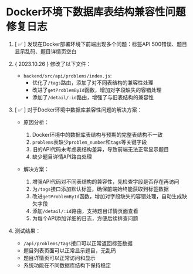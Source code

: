 # Docker环境下数据库表结构兼容性问题修复日志

1. [ ✅ ] 发现在Docker部署环境下前端出现多个问题：标签API 500错误、题目显示乱码、题目详情页空白

2. { 2023.10.26 } 修改了以下文件：
   - `backend/src/api/problems/index.js`: 
     - 优化了`/tags`路由，添加了对不同表结构的兼容性处理
     - 改进了`getProblemById`函数，增加对字段缺失的容错处理
     - 添加了`/detail/:id`路由，增强了与旧表结构的兼容性

3. [ ✅ ] 对于Docker环境中数据库兼容性问题的解决方案：
   - 原因分析：
     1. Docker环境中的数据库表结构与预期的完整表结构不一致
     2. `problems`表缺少`problem_number`和`tags`等关键字段
     3. 旧的API代码未考虑表结构差异，导致前端无法正常显示题目
     4. 缺少题目详情API路由处理

   - 解决方案：
     1. 增强API代码对不同表结构的兼容性，先检查字段是否存在再访问
     2. 为`/tags`接口添加默认标签，确保前端始终能获取到标签数据
     3. 改进`getProblemById`函数，增加对字段缺失的容错处理，自动生成缺失字段
     4. 添加`/detail/:id`路由，支持题目详情页面查看
     5. 为每个API添加详细的日志，方便后续排查问题

4. 测试结果：
   - `/api/problems/tags`接口可以正常返回标签数据
   - 题目列表页面可以正常显示题目，无乱码
   - 题目详情页可以正常访问和显示
   - 系统功能在不同数据库结构下保持稳定 